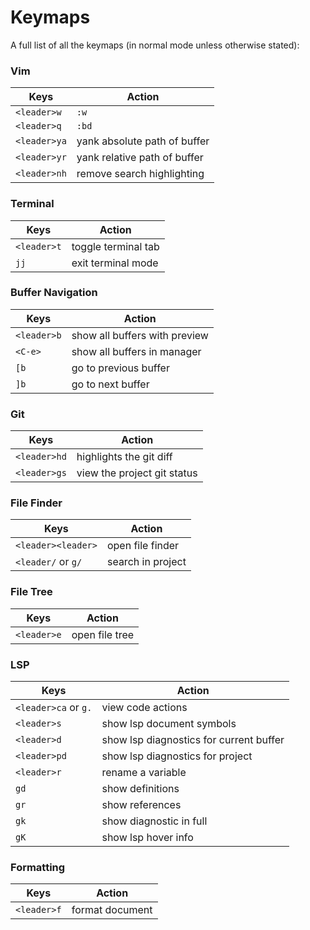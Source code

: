 # Keymaps

A full list of all the keymaps (in normal mode unless otherwise stated):

### Vim

|Keys|Action|
|----|------|
|`<leader>w`|`:w`|
|`<leader>q`|`:bd`|
|`<leader>ya`|yank absolute path of buffer|
|`<leader>yr`|yank relative path of buffer|
|`<leader>nh`|remove search highlighting|

### Terminal

|Keys|Action|
|----|------|
|`<leader>t`|toggle terminal tab|
|`jj`|exit terminal mode|

### Buffer Navigation

|Keys|Action|
|----|------|
|`<leader>b`|show all buffers with preview|
|`<C-e>`|show all buffers in manager|
|`[b`|go to previous buffer|
|`]b`|go to next buffer|

### Git

|Keys|Action|
|----|------|
|`<leader>hd` |highlights the git diff|
|`<leader>gs` |view the project git status|

### File Finder

|Keys|Action|
|----|------|
|`<leader><leader>`|open file finder|
|`<leader/` or `g/`|search in project|

### File Tree

|Keys|Action|
|----|------|
|`<leader>e`|open file tree|

### LSP

|Keys|Action|
|----|------|
|`<leader>ca` or `g.`|view code actions|
|`<leader>s`|show lsp document symbols|
|`<leader>d`|show lsp diagnostics for current buffer|
|`<leader>pd`|show lsp diagnostics for project|
|`<leader>r`|rename a variable|
|`gd`|show definitions|
|`gr`|show references|
|`gk`|show diagnostic in full|
|`gK`|show lsp hover info|

### Formatting

|Keys|Action|
|----|------|
|`<leader>f`|format document|
